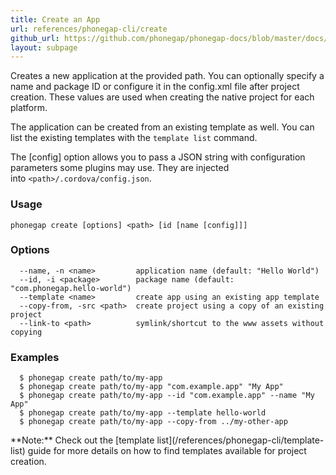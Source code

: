 ```yaml
---
title: Create an App
url: references/phonegap-cli/create
github_url: https://github.com/phonegap/phonegap-docs/blob/master/docs/references/phonegap-cli/create.html.md
layout: subpage
---
```


  Creates a new application at the provided path. You can optionally specify a name and package ID or configure it in 
  the config.xml file after project creation. These values are used when creating the native project for each platform.

  The application can be created from an existing template as well. You can
  list the existing templates with the `template list` command.

  The [config] option allows you to pass a JSON string with configuration parameters some plugins may use. They are injected  
  into `<path>/.cordova/config.json`.

### Usage 
    phonegap create [options] <path> [id [name [config]]]

### Options

      --name, -n <name>         application name (default: "Hello World")
      --id, -i <package>        package name (default: "com.phonegap.hello-world")
      --template <name>         create app using an existing app template
      --copy-from, -src <path>  create project using a copy of an existing project
      --link-to <path>          symlink/shortcut to the www assets without copying

### Examples

      $ phonegap create path/to/my-app
      $ phonegap create path/to/my-app "com.example.app" "My App" 
      $ phonegap create path/to/my-app --id "com.example.app" --name "My App" 
      $ phonegap create path/to/my-app --template hello-world
      $ phonegap create path/to/my-app --copy-from ../my-other-app

<div class="alert--info">**Note:** Check out the [template list](/references/phonegap-cli/template-list) guide for more details on how to
find templates available for project creation. </div> 